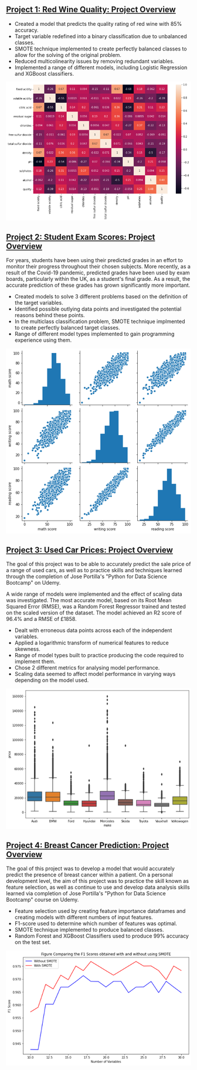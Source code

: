 ## [Project 1: Red Wine Quality: Project Overview](https://github.com/sykes14596/Red_Wine_Quality)

* Created a model that predicts the quality rating of red wine with 85% accuracy.
* Target variable redefined into a binary classification due to unbalanced classes.
* SMOTE technique implemented to create perfectly balanced classes to allow for the solving of the original problem.
* Reduced multicolinearity issues by removing redundant variables.
* Implemented a range of different models, including Logistic Regression and XGBoost classifiers.

![](/Images/Correlation_Matrix.png)

## [Project 2: Student Exam Scores: Project Overview](https://github.com/sykes14596/Student_Exam_Results)

For years, students have been using their predicted grades in an effort to monitor their progress throughout their chosen subjects. More recently, as a result of the Covid-19 pandemic, predicted grades have been used by exam boards, particularly within the UK, as a student's final grade. As a result, the accurate prediction of these grades has grown significantly more important.

* Created models to solve 3 different problems based on the definition of the target variables.
* Identified possible outlying data points and investigated the potential reasons behind these points.
* In the multiclass classification problem, SMOTE technique implmented to create perfectly balanced target classes.
* Range of different model types implemented to gain programming experience using them.

![](/Images/test_scores_pairplot.png)

## [Project 3: Used Car Prices: Project Overview](https://github.com/sykes14596/Used_Car_Prices)

The goal of this project was to be able to accurately predict the sale price of a range of used cars, as well as to practice skills and techniques learned through the completion of Jose Portilla's "Python for Data Science Bootcamp" on Udemy.

A wide range of models were implemented and the effect of scaling data was investigated. The most accurate model, based on its Root Mean Squared Error (RMSE), was a Random Forest Regressor trained and tested on the scaled version of the dataset. The model achieved an R2 score of 96.4% and a RMSE of £1858.

* Dealt with erroneous data points across each of the independent variables.
* Applied a logarithmic transform of numerical features to reduce skewness.
* Range of model types built to practice producing the code required to implement them. 
* Chose 2 different metrics for analysing model performance.
* Scaling data seemed to affect model performance in varying ways depending on the model used.

![](/Images/manufacturer_boxplot.png)

## [Project 4: Breast Cancer Prediction: Project Overview](https://github.com/sykes14596/Breast_Cancer_Prediciton)

The goal of this project was to develop a model that would accurately predict the presence of breast cancer within a patient. On a personal development level, the aim of this project was to practice the skill known as feature selection, as well as continue to use and develop data analysis skills learned via completion of Jose Portilla's "Python for Data Science Bootcamp" course on Udemy.

* Feature selection used by creating feature importance dataframes and creating models with different numbers of input features.
* F1-score used to determine which number of features was optimal.
* SMOTE technique implemented to produce balanced classes.
* Random Forest and XGBoost Classifiers used to produce 99% accuracy on the test set.

![](/Images/RFC_SMOTE_plot.png)
